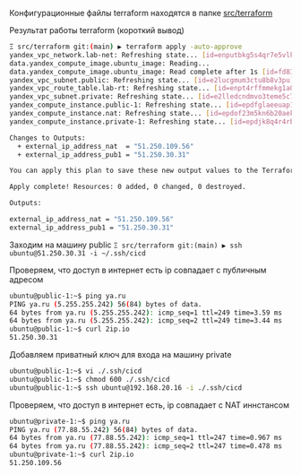 Конфигурационные файлы terraform находятся в папке [src/terraform](https://github.com/MADXBOCT/devops-netology/tree/main/HomeWorks/12-clokub-6/src/terraform)

Результат работы terraform (короткий вывод)
```bash
Ξ src/terraform git:(main) ▶ terraform apply -auto-approve
yandex_vpc_network.lab-net: Refreshing state... [id=enputbkg5s4qr7e5vlkf]
data.yandex_compute_image.ubuntu_image: Reading...
data.yandex_compute_image.ubuntu_image: Read complete after 1s [id=fd83s8u085j3mq231ago]
yandex_vpc_subnet.public: Refreshing state... [id=e2lucgmum3ctu8b8v3pu]
yandex_vpc_route_table.lab-rt: Refreshing state... [id=enpt4rffmmekg1a0s2ce]
yandex_vpc_subnet.private: Refreshing state... [id=e2lledcndmvo3teme5c7]
yandex_compute_instance.public-1: Refreshing state... [id=epdfglaeeuap1sdmmedr]
yandex_compute_instance.nat: Refreshing state... [id=epdof23m5kn6b20aekj2]
yandex_compute_instance.private-1: Refreshing state... [id=epdjk8q4r4rbpq1se1jd]

Changes to Outputs:
  + external_ip_address_nat  = "51.250.109.56"
  + external_ip_address_pub1 = "51.250.30.31"

You can apply this plan to save these new output values to the Terraform state, without changing any real infrastructure.

Apply complete! Resources: 0 added, 0 changed, 0 destroyed.

Outputs:

external_ip_address_nat = "51.250.109.56"
external_ip_address_pub1 = "51.250.30.31"
```

Заходим на машину public
`Ξ src/terraform git:(main) ▶ ssh ubuntu@51.250.30.31 -i ~/.ssh/cicd`

Проверяем, что доступ в интернет есть ip совпадает с публичным адресом
```bash
ubuntu@public-1:~$ ping ya.ru
PING ya.ru (5.255.255.242) 56(84) bytes of data.
64 bytes from ya.ru (5.255.255.242): icmp_seq=1 ttl=249 time=3.59 ms
64 bytes from ya.ru (5.255.255.242): icmp_seq=2 ttl=249 time=3.44 ms
ubuntu@public-1:~$ curl 2ip.io
51.250.30.31
```

Добавляем приватный ключ для входа на машину private
```bash
ubuntu@public-1:~$ vi ./.ssh/cicd
ubuntu@public-1:~$ chmod 600 ./.ssh/cicd
ubuntu@public-1:~$ ssh ubuntu@192.168.20.16 -i ./.ssh/cicd 
```
Проверяем, что доступ в интернет есть, ip совпадает с NAT иннстансом
```bash
ubuntu@private-1:~$ ping ya.ru
PING ya.ru (77.88.55.242) 56(84) bytes of data.
64 bytes from ya.ru (77.88.55.242): icmp_seq=1 ttl=247 time=0.967 ms
64 bytes from ya.ru (77.88.55.242): icmp_seq=2 ttl=247 time=0.478 ms
ubuntu@private-1:~$ curl 2ip.io
51.250.109.56
```